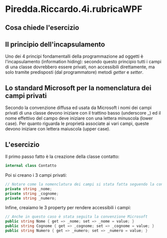 # Piredda.Riccardo.4i.rubricaWPF

## Cosa chiede l'esercizio

## Il principio dell'incapsulamento
Uno dei 4 principi fondamentalli della programmazione ad oggetti è l'incapsulamento (information hiding): secondo questo principio tutti i campi di una classe dovrebbero essere privati, non accessibili direttamente, ma solo tramite predisposti (dal programmatore) metodi <i>getter</i> e <i>setter</i>.

## Lo standard Microsoft per la nomenclatura dei campi privati
Secondo la convenzione diffusa ed usata da Microsoft i nomi dei campi privati di una classe devono iniziare con il trattino basso (underscore _) ed il nome effettivo del campo deve iniziare con una lettera minuscola (lower case).
Per quanto riguarda le proprietà associate ai vari campi, queste devono iniziare con lettera maiuscola (upper case).


## L'esercizio
Il primo passo fatto è la creazione della classe contatto:
```C#
internal class Contatto
```
Poi si creano i 3 campi privati:
```C#
// Notare come la nomenclatura dei campi si stata fatta seguendo la convenzione Microsoft
private string _nome;
private string _cognome;
private string _numero;
```
Infine, creaiamo le 3 property per rendere accessibili i campi:
```C#
// Anche in questo caso è stata seguita la convenzione Microsoft
public string Nome { get => _nome; set => _nome = value; }
public string Cognome { get => _cognome; set => _cognome = value; }
public string Numero { get => _numero; set => _numero = value; }
```

